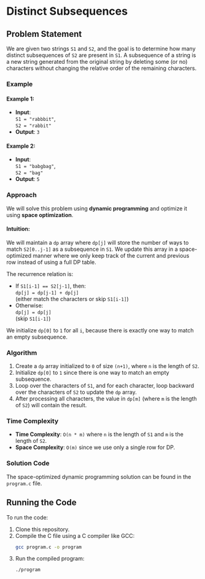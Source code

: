 # Distinct Subsequences

## Problem Statement

We are given two strings `S1` and `S2`, and the goal is to determine how many distinct subsequences of `S2` are present in `S1`. A subsequence of a string is a new string generated from the original string by deleting some (or no) characters without changing the relative order of the remaining characters.

### Example

#### Example 1:
- **Input**:  
  `S1 = "rabbbit"`,  
  `S2 = "rabbit"`
- **Output**: `3`

#### Example 2:
- **Input**:  
  `S1 = "babgbag"`,  
  `S2 = "bag"`
- **Output**: `5`

### Approach

We will solve this problem using **dynamic programming** and optimize it using **space optimization**.

#### Intuition:

We will maintain a `dp` array where `dp[j]` will store the number of ways to match `S2[0..j-1]` as a subsequence in `S1`. We update this array in a space-optimized manner where we only keep track of the current and previous row instead of using a full DP table.

The recurrence relation is:
- If `S1[i-1] == S2[j-1]`, then:  
  `dp[j] = dp[j-1] + dp[j]`  
  (either match the characters or skip `S1[i-1]`)
- Otherwise:  
  `dp[j] = dp[j]`  
  (skip `S1[i-1]`)

We initialize `dp[0]` to `1` for all `i`, because there is exactly one way to match an empty subsequence.

### Algorithm

1. Create a `dp` array initialized to `0` of size `(n+1)`, where `n` is the length of `S2`.
2. Initialize `dp[0]` to `1` since there is one way to match an empty subsequence.
3. Loop over the characters of `S1`, and for each character, loop backward over the characters of `S2` to update the `dp` array.
4. After processing all characters, the value in `dp[m]` (where `m` is the length of `S2`) will contain the result.

### Time Complexity
- **Time Complexity**: `O(n * m)` where `n` is the length of `S1` and `m` is the length of `S2`.
- **Space Complexity**: `O(m)` since we use only a single row for DP.

### Solution Code

The space-optimized dynamic programming solution can be found in the `program.c` file.

## Running the Code

To run the code:

1. Clone this repository.
2. Compile the C file using a C compiler like GCC:
    ```bash
    gcc program.c -o program
    ```
3. Run the compiled program:
    ```bash
    ./program
    ```
